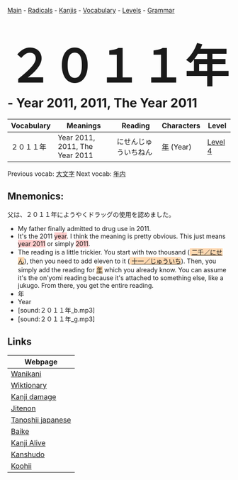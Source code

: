 <style> bigfont {font-size: 100px}</style>
[Main](../README.md) -
[Radicals](../radicals.md) -
[Kanjis](../kanjis.md) -
[Vocabulary](../vocabulary.md) -
[Levels](../levels.md) -
[Grammar](../grammar.md)
# <bigfont> ２０１１年</bigfont> - Year 2011, 2011, The Year 2011 

| Vocabulary | Meanings | Reading | Characters | Level |
| --- | --- | --- | --- | --- |
| ２０１１年 | Year 2011, 2011, The Year 2011 | にせんじゅういちねん |  [年](../kanjis/年.md) (Year) | [Level 4](../levels/wk_level4.md) |

Previous vocab: [大文字](大文字.md) Next vocab: [年内](年内.md) 

## Mnemonics:
父は、２０１１年にようやくドラッグの使用を認めました。
* My father finally admitted to drug use in 2011.
* It's the 2011 <span style="background-color:#ffcccb"> year</span>. I think the meaning is pretty obvious. This just means <span style="background-color:#ffcccb"> year 2011</span> or simply <span style="background-color:#ffcccb"> 2011</span>.
* The reading is a little trickier. You start with two thousand (<span style="background-color:#fed8b1"> [二千／にせん](https://jisho.org/search/二千／にせん)</span>), then you need to add eleven to it (<span style="background-color:#fed8b1"> [十一／じゅういち](https://jisho.org/search/十一／じゅういち)</span>). Then, you simply add the reading for <span style="background-color:#fed8b1"> [年](https://jisho.org/search/年)</span> which you already know. You can assume it's the on'yomi reading because it's attached to something else, like a jukugo. From there, you get the entire reading.
* 年
* Year
* [sound:２０１１年_b.mp3]
* [sound:２０１１年_g.mp3]


## Links 

| Webpage |
| --- |
| [Wanikani          ](https://www.wanikani.com/kanji/２０１１年) |
| [Wiktionary        ](https://en.wiktionary.org/wiki/２０１１年) |
| [Kanji damage      ](http://www.kanjidamage.com/kanji/search?utf8=✓&q=２０１１年) |
| [Jitenon           ](https://jitenon.com/kanji/２０１１年) |
| [Tanoshii japanese ](https://www.tanoshiijapanese.com/dictionary/kanji.cfm?k=２０１１年) |
| [Baike             ](https://baike.baidu.com/item/２０１１年) |
| [Kanji Alive       ](https://app.kanjialive.com/２０１１年) |
| [Kanshudo          ](https://www.kanshudo.com/searchmn?q=２０１１年) |
| [Koohii            ](https://kanji.koohii.com/study/kanji/２０１１年) |
